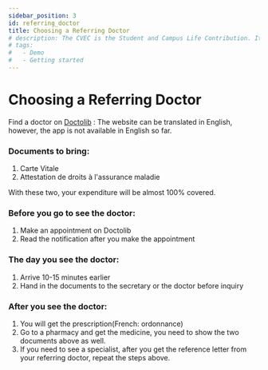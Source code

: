 ```yaml
---
sidebar_position: 3
id: referring_doctor
title: Choosing a Referring Doctor
# description: The CVEC is the Student and Campus Life Contribution. It is mandotary for all students in France to pay this amount.
# tags:
#   - Demo
#   - Getting started
---
```


# Choosing a Referring Doctor

<!--
https://www.linkedin.com/in/yingdi-su-563176220/
 -->

Find a doctor on [Doctolib](https://www.doctolib.fr/) : The website can be translated in English, however, the app is not available in English so far.

### Documents to bring:

1. Carte Vitale
2. Attestation de droits à l'assurance maladie

With these two, your expenditure will be almost 100% covered.

### Before you go to see the doctor:

1. Make an appointment on Doctolib
2. Read the notification after you make the appointment

### The day you see the doctor:

1. Arrive 10-15 minutes earlier
2. Hand in the documents to the secretary or the doctor before inquiry

### After you see the doctor:

1. You will get the prescription(French: ordonnance)
2. Go to a pharmacy and get the medicine, you need to show the two documents above as well.
3. If you need to see a specialist, after you get the reference letter from your referring doctor, repeat the steps above.
